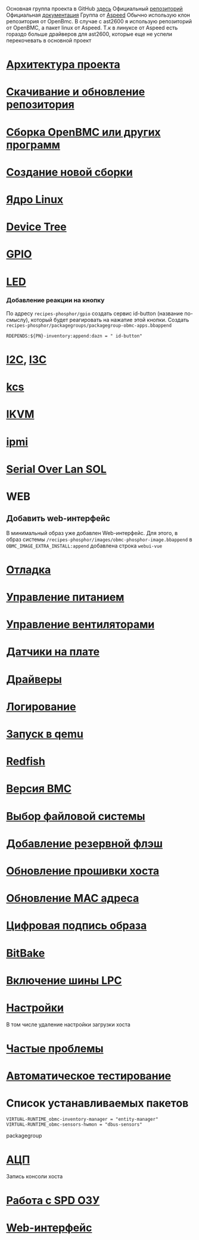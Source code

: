 Основная группа проекта в GitHub [здесь](https://github.com/openbmc/)
Официальный [репозиторий](https://github.com/openbmc/openbmc)
Официальная [документация](https://github.com/openbmc/docs/)
Группа от [Aspeed](https://github.com/AspeedTech-BMC/) 
Обычно использую клон репозитория от OpenBmc. В случае с ast2600 я использую репозиторий от OpenBMC, а пакет linux от Aspeed. Т.к в линуксе от Aspeed есть гораздо больше драйверов для ast2600, которые еще не успели перекочевать в основной проект
# [Архитектура проекта](architecture)
# [Скачивание и обновление репозитория](git)
# [Сборка OpenBMC или других программ](build)
# [Создание новой сборки](new)
# [Ядро Linux](kernel)
# [Device Tree](dev_tree.md)
# [GPIO](gpio.md)
# [LED](led.md)

### Добавление реакции на кнопку

По адресу `recipes-phosphor/gpio` создать сервис id-button (название по-смыслу), который будет реагировать на нажатие этой кнопки. Создать `recipes-phosphor/packagegroups/packagegroup-obmc-apps.bbappend` 

```
RDEPENDS:${PN}-inventory:append:dazn = " id-button"
```
# [I2C](i2c.md), [I3C](i3c)

# [kcs](kcs)
# [IKVM](kvm.md)
# [ipmi](ipmi.md)
# [Serial Over Lan SOL](sol.md)

# WEB

## Добавить web-интерфейс

В минимальный образ уже добавлен Web-интерфейс. Для этого, в образ системы `/recipes-phosphor/images/obmc-phosphor-image.bbappend` в `OBMC_IMAGE_EXTRA_INSTALL:append` добавлена строка `webui-vue`

# [Отладка](debug.md)
# [Управление питанием](power_manager.md)
# [Управление вентиляторами](fan_control.md)
# [Датчики на плате](inventory.md)
# [Драйверы](drivers/README.md)
# [Логирование](logging.md)
# [Запуск в qemu](qemu.md)
# [Redfish](redfish.md)
# [Версия BMC](version.md)
# [Выбор файловой системы](ubifs.md)
# [Добавление резервной флэш](reserved_flash.md)
# [Обновление прошивки хоста](host_firmware_update.md)
# [Обновление MAC адреса](MAC)
# [Цифровая подпись образа](signing.md)
# [BitBake](bitbake.md) 
# [Включение шины LPC](LPC.md)
# [Настройки](phosphor-settings)
В том числе удаление настройки загрузки хоста
# [Частые проблемы](bugs)
# [Автоматическое тестирование](test)
# Список устанавливаемых пакетов
```
VIRTUAL-RUNTIME_obmc-inventory-manager = "entity-manager"
VIRTUAL-RUNTIME_obmc-sensors-hwmon = "dbus-sensors"
```
packagegroup
# [АЦП](adc.md)
Запись консоли хоста
# [Работа с SPD ОЗУ](DIMM)
# [Web-интерфейс](webui-vue)